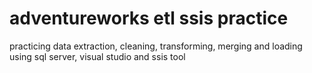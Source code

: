 # adventureworks etl ssis practice
 practicing data extraction, cleaning, transforming, merging and loading using sql server, visual studio and ssis tool
